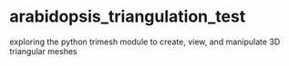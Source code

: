 # arabidopsis_triangulation_test
exploring the python trimesh module to create, view, and manipulate 3D triangular meshes
